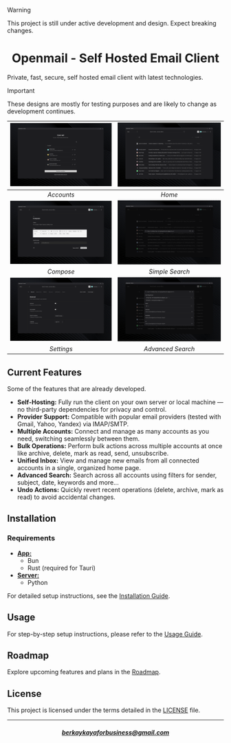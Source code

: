 > [!WARNING]
> This project is still under active development and design. Expect breaking changes.

<h1 align="center">Openmail - Self Hosted Email Client</h1>

Private, fast, secure, self hosted email client with latest technologies.

> [!IMPORTANT]
> These designs are mostly for testing purposes and are likely to change as development continues.

| ![Accounts](docs/screenshots/login.png)              |        ![Home](docs/screenshots/home.png)                 |
| :------------------------------------------------------: | :-------------------------------------------------------------: |
|                      _Accounts_                      |                          _Home_                           |
|  ![Compose](docs/screenshots/compose.png)     | ![Simple Search](docs/screenshots/simple-search.png)   |
|                      _Compose_                      |                       _Simple Search_                       |
| ![Settings](docs/screenshots/settings.png)              |        ![Advanced Search](docs/screenshots/advanced-search.png)                 |
|                      _Settings_                      |                          _Advanced Search_                           |

## Current Features

Some of the features that are already developed.

- **Self-Hosting:** Fully run the client on your own server or local machine — no third-party dependencies for privacy and control.
- **Provider Support:** Compatible with popular email providers (tested with Gmail, Yahoo, Yandex) via IMAP/SMTP.
- **Multiple Accounts:** Connect and manage as many accounts as you need, switching seamlessly between them.
- **Bulk Operations:** Perform bulk actions across multiple accounts at once like archive, delete, mark as read, send, unsubscribe.
- **Unified Inbox:** View and manage new emails from all connected accounts in a single, organized home page.
- **Advanced Search:** Search across all accounts using filters for sender, subject, date, keywords and more...
- **Undo Actions:** Quickly revert recent operations (delete, archive, mark as read) to avoid accidental changes.

## Installation

### Requirements

- [**App:**](app/)
  - Bun
  - Rust (required for Tauri)
- [**Server:**](server/)
  - Python

For detailed setup instructions, see the [Installation Guide](docs/INSTALLATION.md).

## Usage

For step-by-step setup instructions, please refer to the [Usage Guide](docs/USAGE.md).

## Roadmap

Explore upcoming features and plans in the [Roadmap](docs/ROADMAP.md).

## License

This project is licensed under the terms detailed in the [LICENSE](LICENSE) file.

***

<h5 align="center"><a href="mailto:berkaykayaforbusiness@gmail.com">berkaykayaforbusiness@gmail.com</a></h5>
